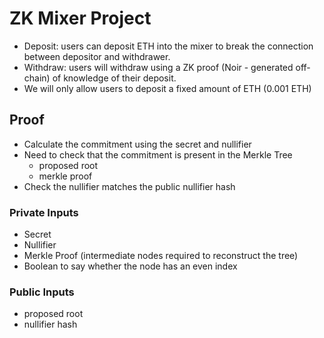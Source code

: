 # ZK Mixer Project

- Deposit: users can deposit ETH into the mixer to break the connection between depositor and withdrawer.
- Withdraw: users will withdraw using a ZK proof (Noir - generated off-chain) of knowledge of their deposit.
- We will only allow users to deposit a fixed amount of ETH (0.001 ETH)

## Proof
- Calculate the commitment using the secret and nullifier
- Need to check that the commitment is present in the Merkle Tree
    - proposed root
    - merkle proof
- Check the nullifier matches the public nullifier hash 

### Private Inputs
- Secret
- Nullifier
- Merkle Proof (intermediate nodes required to reconstruct the tree)
- Boolean to say whether the node has an even index

### Public Inputs
- proposed root
- nullifier hash